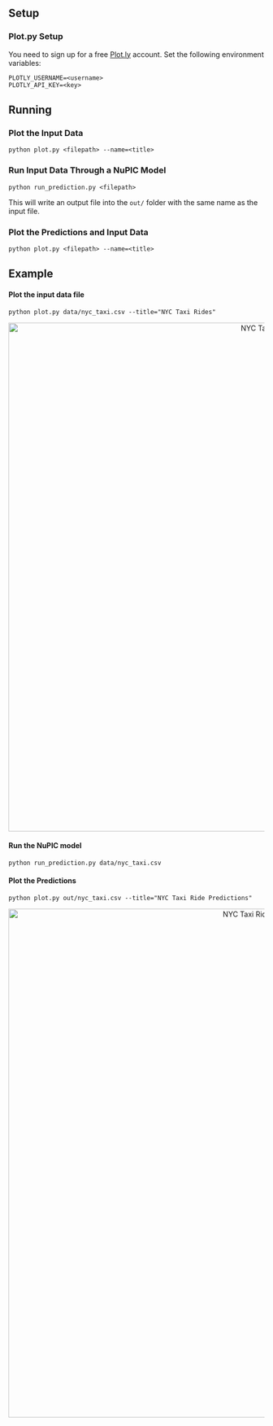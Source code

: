 ## Setup

### Plot.py Setup

You need to sign up for a free [Plot.ly](http://plot.ly) account. Set the following environment variables:

    PLOTLY_USERNAME=<username>
    PLOTLY_API_KEY=<key>

## Running

### Plot the Input Data

    python plot.py <filepath> --name=<title>

### Run Input Data Through a NuPIC Model

    python run_prediction.py <filepath>

This will write an output file into the `out/` folder with the same name as the input file.

### Plot the Predictions and Input Data

    python plot.py <filepath> --name=<title>


## Example

#### Plot the input data file

    python plot.py data/nyc_taxi.csv --title="NYC Taxi Rides"

<div>
    <a href="https://plot.ly/~rhyolight/209/" target="_blank" title="NYC Taxi Rides" style="display: block; text-align: center;"><img src="https://plot.ly/~rhyolight/209.png" alt="NYC Taxi Rides" style="max-width: 100%;width: 1000px;"  width="1000" onerror="this.onerror=null;this.src='https://plot.ly/404.png';" /></a>
    <script data-plotly="rhyolight:209"  src="https://plot.ly/embed.js" async></script>
</div>

#### Run the NuPIC model

    python run_prediction.py data/nyc_taxi.csv

#### Plot the Predictions

    python plot.py out/nyc_taxi.csv --title="NYC Taxi Ride Predictions"

<div>
    <a href="https://plot.ly/~rhyolight/211/" target="_blank" title="NYC Taxi Ride Predictions" style="display: block; text-align: center;"><img src="https://plot.ly/~rhyolight/211.png" alt="NYC Taxi Ride Predictions" style="max-width: 100%;width: 1000px;"  width="1000" onerror="this.onerror=null;this.src='https://plot.ly/404.png';" /></a>
    <script data-plotly="rhyolight:211"  src="https://plot.ly/embed.js" async></script>
</div>
